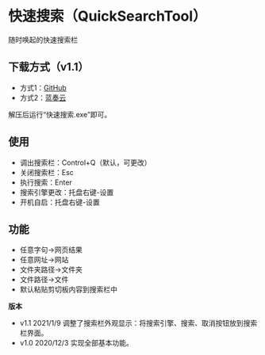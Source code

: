 # 快速搜索（QuickSearchTool）

随时唤起的快速搜索栏    

**下载方式（v1.1）**
- 
- 方式1：[GitHub](https://github.com/tp1415926535/QuickSearchTool/raw/main/%E5%BF%AB%E9%80%9F%E6%90%9C%E7%B4%A2v1.1.rar)   
- 方式2：[蓝奏云](https://wws.lanzous.com/ivYFzk7ppsf)       
    
解压后运行“快速搜索.exe”即可。
   
**使用**
- 
* 调出搜索栏：Control+Q（默认，可更改）
* 关闭搜索栏：Esc
* 执行搜索：Enter
* 搜索引擎更改：托盘右键-设置
* 开机自启：托盘右键-设置
  
**功能**
- 
* 任意字句→网页结果
* 任意网址→网站
* 文件夹路径→文件夹
* 文件路径→文件
* 默认粘贴剪切板内容到搜索栏中

**版本**
- v1.1 2021/1/9   调整了搜索栏外观显示：将搜索引擎、搜索、取消按钮放到搜索栏界面。
- v1.0 2020/12/3  实现全部基本功能。
